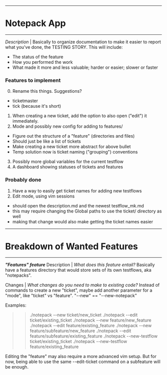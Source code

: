 -------------------------------------------------------------------------------
# Notepack App
-------------------------------------------------------------------------------
_Description_ | Basically to organize documentation to make it easier to report
what you've done, the TESTING STORY. This will include:
* The status of the feature
* How you performed the work
* What made it more and less valuable; harder or easier; slower or faster

### Features to implement
0. Rename this things. Suggestions?
  * ticketmaster
  * tick (because it's short)
1. When creating a new ticket, add the option to also open ("edit") it
   immediately.
2. Mode and possibly new config for adding to features/
  * Figure out the structure of a "feature" (directories and files)
  * Should just be like a list of tickets
  * Make creating a new ticket more abstract for above bullet
  * Temp solution now is ticket naming ("grouping") conventions
3. Possibly more global variables for the current testflow
4. A dashboard showing statuses of tickets and features

### Probably done
1. Have a way to easily get ticket names for adding new testflows
1. Edit mode, using vim sessions
  * should open the description.md and the newest testflow_mk.md
  * this may require changing the Global paths to use the ticket/ directory as
    well
  * making that change would also make getting the ticket names easier


-------------------------------------------------------------------------------
# Breakdown of Wanted Features
-------------------------------------------------------------------------------
***"Features" feature***
Description | _What does this feature entail?_
  Basically have a features directory that would store sets of its own 
  testflows, aka "notepacks".

Changes | _What changes do you need to make to existing code?_
  Instead of commands to create a new "ticket", maybe add another parameter for
  a "mode", like "ticket" vs "feature".
  "--new" == "--new-notepack"
  
  Examples:
  >> ./notepack --new ticket/new_ticket
  >> ./notepack --edit ticket/existing_ticket
  >> ./notepack --new feature/new_feature
  >> ./notepack --edit feature/existing_feature
  >> ./notepack --new feature/subfeature/new_feature
  >> ./notepack --edit feature/subfeature/existing_feature
  >> ./notepack --new-testflow ticket/existing_ticket
  >> ./notepack --new-testflow feature/existing_feature

  Editing the "feature" may also require a more advanced vim setup. But for
  now, being able to use the same --edit-ticket command on a subfeature will be
  enough.


